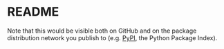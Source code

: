 # README

Note that this would be visible both on GitHub and
on the package distribution network you publish to
(e.g. [PyPI](https://pypi.org/), the Python Package Index).
